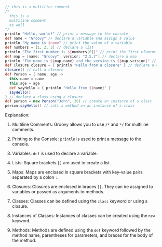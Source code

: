 ```groovy
// this is a multiline comment
/*
  this is a
  multiline comment
  as well
*/
println "Hello, world!" // print a message to the console
def name = "Groovy" // declare a variable and assign a value
println "My name is $name" // print the value of a variable
def numbers = [1, 2, 3] // declare a list
println "The first number is ${numbers[0]}" // print the first element of a list
def map = [name: "Groovy", version: "2.5.7"] // declare a map
println "The name is ${map.name} and the version is ${map.version}" // print the values of a map
def Closure closure = { println "Hello from a closure" } // declare a closure
closure() // call a closure
def Person = { name, age ->
  this.name = name
  this.age = age
  def sayHello = { println "Hello from ${name}" }
  sayHello()
} // declare a class using a closure
def person = new Person("John", 30) // create an instance of a class
person.sayHello() // call a method on an instance of a class
```

Explanation:

1. Multiline Comments: Groovy allows you to use `/*` and `*/` for multiline comments.

2. Printing to the Console: `println` is used to print a message to the console.

3. Variables: `def` is used to declare a variable.

4. Lists: Square brackets `[]` are used to create a list.

5. Maps: Maps are enclosed in square brackets with key-value pairs separated by a colon `:`.

6. Closures: Closures are enclosed in braces `{}`. They can be assigned to variables or passed as arguments to methods.

7. Classes: Classes can be defined using the `class` keyword or using a closure.

8. Instances of Classes: Instances of classes can be created using the `new` keyword.

9. Methods: Methods are defined using the `def` keyword followed by the method name, parentheses for parameters, and braces for the body of the method.